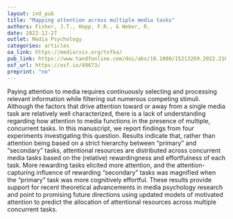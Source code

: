 ```yaml
---
layout: ind_pub
title: "Mapping attention across multiple media tasks"
authors: Fisher, J.T., Hopp, F.R., & Weber, R.
date: 2022-12-27
outlet: Media Psychology
categories: articles
oa_link: https://mediarxiv.org/txfka/
pub_link: https://www.tandfonline.com/doi/abs/10.1080/15213269.2022.2161576#metrics-content
osf_url: https://osf.io/49673/
preprint: "no"
---
```


Paying attention to media requires continuously selecting and processing relevant information while filtering out numerous competing stimuli. Although the factors that drive attention toward or away from a single media task are relatively well characterized, there is a lack of understanding regarding how attention to media functions in the presence of multiple, concurrent tasks. In this manuscript, we report findings from four experiments investigating this question. Results indicate that, rather than attention being based on a strict hierarchy between “primary” and “secondary” tasks, attentional resources are distributed across concurrent media tasks based on the (relative) rewardingness and effortfulness of each task. More rewarding tasks elicited more attention, and the attention-capturing influence of rewarding “secondary” tasks was magnified when the “primary” task was more cognitively effortful. These results provide support for recent theoretical advancements in media psychology research and point to promising future directions using updated models of motivated attention to predict the allocation of attentional resources across multiple concurrent tasks.